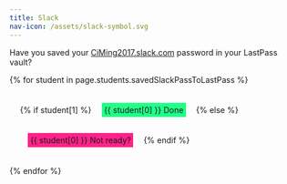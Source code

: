 ```yaml
---
title: Slack
nav-icon: /assets/slack-symbol.svg
---
```


Have you saved your [CiMing2017.slack.com](https://ciming2017.slack.com) password in your LastPass vault?

<style>
  .page-content a {
    border: solid 0.1em #BCF;
    border-radius: 0.3em;
    padding: 0.1em 1em;
    background-color: #FFF;
  }
  .student-tasks-grid span {
  display: inline-block;
  margin: 1em;
  padding: 0.3em;
  }
  .student-tasks-grid span.done {
  background-color: #2F8;
  }
  .student-tasks-grid span.yet-to-do {
  background-color: #F28;
  }
</style>

<div class="student-tasks-grid" style="display:flex-wrap;">
{% for student in page.students.savedSlackPassToLastPass %}
  <span>
  {% if student[1] %}
    <span class="done">
      {{ student[0] }}
      Done
    </span>
  {% else %}
    <span class="yet-to-do">
      {{ student[0] }}
      Not ready?
    </span>
  {% endif %}
  </span>
{% endfor %}
</div>


